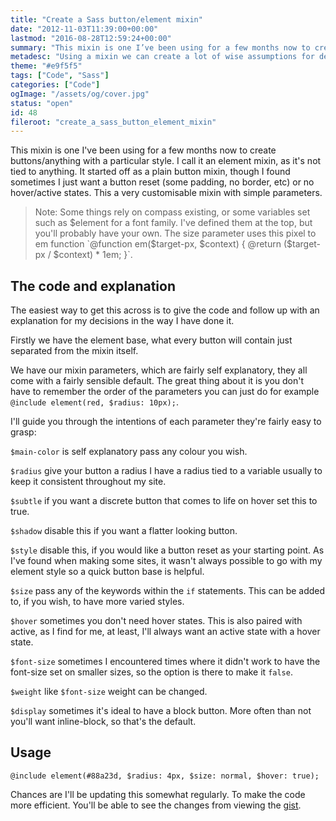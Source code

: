 ```yaml
---
title: "Create a Sass button/element mixin"
date: "2012-11-03T11:39:00+00:00"
lastmod: "2016-08-28T12:59:24+00:00"
summary: "This mixin is one I’ve been using for a few months now to create buttons/anything with a particular style. I call it an element mixin, as it’s not tied to anything. It started off as a plain button mixin, though I found sometimes I just want a button reset (some padding, no border, etc) or no hover/active states. This a very customisable mixin with simple parameters."
metadesc: "Using a mixin we can create a lot of wise assumptions for dealing with the style and colour of buttons. Here's a mixin."
theme: "#e9f5f5"
tags: ["Code", "Sass"]
categories: ["Code"]
ogImage: "/assets/og/cover.jpg"
status: "open"
id: 48
fileroot: "create_a_sass_button_element_mixin"
---
```


This mixin is one I've been using for a few months now to create buttons/anything with a particular style. I call it an element mixin, as it's not tied to anything. It started off as a plain button mixin, though I found sometimes I just want a button reset (some padding, no border, etc) or no hover/active states. This a very customisable mixin with simple parameters.

> Note: Some things rely on compass existing, or some variables set such as $element for a font family. I've defined them at the top, but you'll probably have your own. The size parameter uses this pixel to em function `@function em($target-px, $context) { @return ($target-px / $context) * 1em; }`.

## The code and explanation
The easiest way to get this across is to give the code and follow up with an explanation for my decisions in the way I have done it.
<script src="https://gist.github.com/4007030.js"> </script>

Firstly we have the element base, what every button will contain just separated from the mixin itself.

We have our mixin parameters, which are fairly self explanatory, they all come with a fairly sensible default. The great thing about it is you don't have to remember the order of the parameters you can just do for example `@include element(red, $radius: 10px);`.

I'll guide you through the intentions of each parameter they're fairly easy to grasp:

`$main-color` is self explanatory pass any colour you wish.

`$radius` give your button a radius I have a radius tied to a variable usually to keep it consistent throughout my site.

`$subtle` if you want a discrete button that comes to life on hover set this to true.

`$shadow` disable this if you want a flatter looking button.

`$style` disable this, if you would like a button reset as your starting point. As I've found when making some sites, it wasn't always possible to go with my element style so a quick button base is helpful.

`$size` pass any of the keywords within the `if` statements. This can be added to, if you wish, to have more varied styles.

`$hover` sometimes you don't need hover states. This is also paired with active, as I find for me, at least, I'll always want an active state with a hover state.

`$font-size` sometimes I encountered times where it didn't work to have the font-size set on smaller sizes, so the option is there to make it `false`.

`$weight` like `$font-size` weight can be changed.

`$display` sometimes it's ideal to have a block button. More often than not you'll want inline-block, so that's the default.


## Usage
`@include element(#88a23d, $radius: 4px, $size: normal, $hover: true);`

Chances are I'll be updating this somewhat regularly. To make the code more efficient. You'll be able to see the changes from viewing the [gist](https://gist.github.com/4007030 "The gist for this mixin").